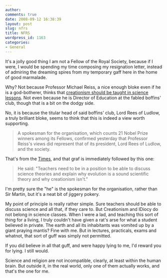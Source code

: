 ```yaml
---
author:
comments: true
date: 2008-09-12 16:38:39
layout: post
slug: nfrs
title: NFRS
wordpress_id: 1163
categories:
- General
---
```


It's a jolly good thing I am not a Fellow of the Royal Society, because if I were, I would be spending my time composing my resignation letter, instead of admiring the dreaming spires from my temporary gaff here in the home of good marmalade.

Why? Not because Professor Michael Reiss, a nice enough bloke even if he is a god-botherer, thinks that [creationism should be taught in science lessons](http://www.google.co.uk/search?q=michael+reiss+creationism&ie=utf-8&oe=utf-8&aq=t&rls=org.mozilla:en-US:official&client=firefox-a). Not even because he is Director of Education at the fabled boffins' club, though that is a bit on the dodgy side.

No, it is because the titular head of said boffins' club, Lord Rees of Ludlow, a truly brilliant bloke, seems to think that this is indeed a view worth supporting.

> A spokesman for the organisation, which counts 21 Nobel Prize winners among its Fellows, confirmed yesterday that Professor Reiss's views did represent that of its president, Lord Rees of Ludlow, and the society.

That's from the [Times](http://www.timesonline.co.uk/tol/news/uk/science/article4734767.ece), and that graf is immediately followed by this one:

> He said: "Teachers need to be in a position to be able to discuss science theories and explain why evolution is a sound scientific theory and why creationism isn't."

I'm pretty sure the "he" is the spokesman for the organisation, rather than Sir Martin, but it's a neat bit of jiggery pokery.

My point of principle is really rather simple. Sure teachers should be able to discuss science and all that, if they care to. But Creationism and IDiocy do not belong in science classes. When I were a lad, and teaching this sort of thing for a living, I truly couldn't have given a rat's arse for what a student believed in private. The earth and all its inhabitants was vomited up by a giant praying mantis? Fine with me. But in lectures, practicals, exams and whatnot, that sort of guff was simply not permitted.

If you did believe in all that guff, and were happy lying to me, I'd reward you for lying. I still would.

Science and religion are not incompatible, clearly, at least within the human brain. But outside it, in the real world, only one of them actually works, and that's the one for me.
